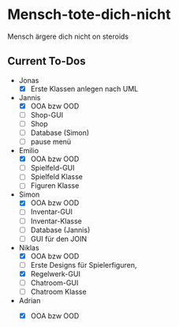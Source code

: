 # Mensch-tote-dich-nicht
Mensch ärgere dich nicht on steroids


## Current To-Dos
- Jonas
  - [x] Erste Klassen anlegen nach UML
- Jannis
  - [x] OOA bzw OOD
  - [ ] Shop-GUI
  - [ ] Shop
  - [ ] Database (Simon)
  - [ ] pause menü
- Emilio
  - [x] OOA bzw OOD
  - [ ] Spielfeld-GUI
  - [ ] Spielfeld Klasse
  - [ ] Figuren Klasse
- Simon
  - [x] OOA bzw OOD
  - [ ] Inventar-GUI
  - [ ] Inventar-Klasse
  - [ ] Database (Jannis)
  - [ ] GUI für den JOIN
- Niklas
  - [x] OOA bzw OOD 
  - [ ] Erste Designs für Spielerfiguren,
  - [x] Regelwerk-GUI
  - [ ] Chatroom-GUI
  - [ ] Chatroom Klasse
- Adrian
  - [x] OOA bzw OOD
        

        
        
        
      

  
